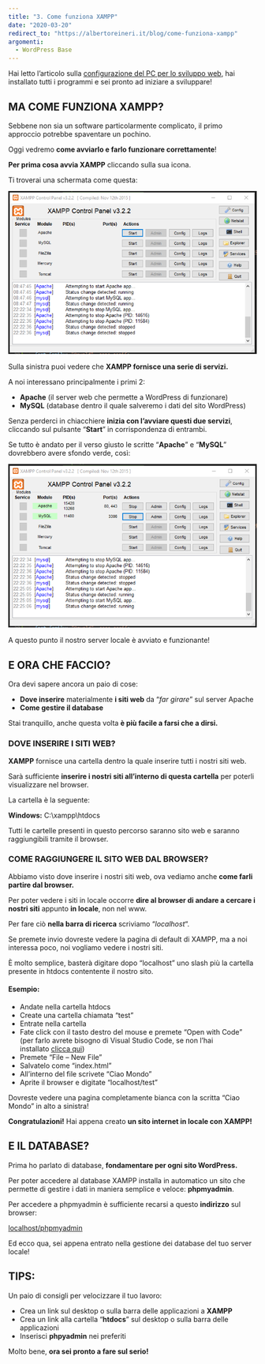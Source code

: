 ```yaml
---
title: "3. Come funziona XAMPP"
date: "2020-03-20"
redirect_to: "https://albertoreineri.it/blog/come-funziona-xampp"
argomenti:
  - WordPress Base
---
```



Hai letto l’articolo sulla [configurazione del PC per lo sviluppo web](/guide/configurare-il-pc-per-sviluppare-in-wordpress%ef%bf%bc/), hai installato tutti i programmi e sei pronto ad iniziare a sviluppare!

## MA COME FUNZIONA XAMPP?

Sebbene non sia un software particolarmente complicato, il primo approccio potrebbe spaventare un pochino.

Oggi vedremo **come avviarlo e farlo funzionare correttamente**!

**Per prima cosa avvia XAMPP** cliccando sulla sua icona.

Ti troverai una schermata come questa:

![](images/image-2-1.png)

Sulla sinistra puoi vedere che **XAMPP fornisce una serie di servizi.**

A noi interessano principalmente i primi 2:

- **Apache** (il server web che permette a WordPress di funzionare)
- **MySQL** (database dentro il quale salveremo i dati del sito WordPress)

Senza perderci in chiacchiere **inizia con l’avviare questi due servizi**, cliccando sul pulsante “**Start**” in corrispondenza di entrambi.

Se tutto è andato per il verso giusto le scritte “**Apache**” e “**MySQL**” dovrebbero avere sfondo verde, così:

![](images/image-3-1-1.png)

A questo punto il nostro server locale è avviato e funzionante!

## E ORA CHE FACCIO?

Ora devi sapere ancora un paio di cose:

- **Dove inserire** materialmente **i siti web** da “_far girare_” sul server Apache
- **Come gestire il database**

Stai tranquillo, anche questa volta **è più facile a farsi che a dirsi.**

### DOVE INSERIRE I SITI WEB?

**XAMPP** fornisce una cartella dentro la quale inserire tutti i nostri siti web.

Sarà sufficiente **inserire i nostri siti all’interno di questa cartella** per poterli visualizzare nel browser.

La cartella è la seguente:

**Windows:** C:\\xampp\\htdocs

Tutti le cartelle presenti in questo percorso saranno sito web e saranno raggiungibili tramite il browser.

### COME RAGGIUNGERE IL SITO WEB DAL BROWSER?

Abbiamo visto dove inserire i nostri siti web, ova vediamo anche **come farli partire dal browser.**

Per poter vedere i siti in locale occorre **dire al browser di andare a cercare i nostri siti** appunto **in locale**, non nel www.

Per fare ciò **nella barra di ricerca** scriviamo “_localhost_“.

Se premete invio dovreste vedere la pagina di default di XAMPP, ma a noi interessa poco, noi vogliamo vedere i nostri siti.

È molto semplice, basterà digitare dopo “localhost” uno slash più la cartella presente in htdocs contentente il nostro sito.

#### Esempio:

- Andate nella cartella htdocs
- Create una cartella chiamata “test”
- Entrate nella cartella
- Fate click con il tasto destro del mouse e premete “Open with Code” (per farlo avrete bisogno di Visual Studio Code, se non l’hai installato [clicca qui](/guide/configurare-il-pc-per-sviluppare-in-wordpress%ef%bf%bc/))
- Premete “File – New File”
- Salvatelo come “index.html”
- All’interno del file scrivete “Ciao Mondo”
- Aprite il browser e digitate “localhost/test”

Dovreste vedere una pagina completamente bianca con la scritta “Ciao Mondo” in alto a sinistra!

**Congratulazioni!** Hai appena creato **un sito internet in locale con XAMPP!**

## E IL DATABASE?

Prima ho parlato di database, **fondamentare per ogni sito WordPress.**

Per poter accedere al database XAMPP installa in automatico un sito che permette di gestire i dati in maniera semplice e veloce: **phpmyadmin**.

Per accedere a phpmyadmin è sufficiente recarsi a questo **indirizzo** sul browser:

[localhost/phpmyadmin](http://localhost/phpmyadmin/)

Ed ecco qua, sei appena entrato nella gestione dei database del tuo server locale!

## TIPS:

Un paio di consigli per velocizzare il tuo lavoro:

- Crea un link sul desktop o sulla barra delle applicazioni a **XAMPP**
- Crea un link alla cartella “**htdocs**” sul desktop o sulla barra delle applicazioni
- Inserisci **phpyadmin** nei preferiti

Molto bene, **ora sei pronto a fare sul serio!**
